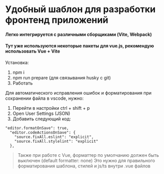 # Удобный шаблон для разработки фронтенд приложений 

#### Легко интегрируется с различными сборщиками (Vite, Webpack)

#### Тут уже используются некоторые пакеты для vue.js, рекомендую использовать Vue + Vite

Установка:
1. npm i
2. npm run prepare (для связывания husky с git)
3. Работать

Для автоматического исправления ошибок и форматирования при сохранении файла в vscode, нужно:
1. Перейти в настройки ctrl + shift + p
2. Open User Settings (JSON)
3. Добавить следующий код:
```
"editor.formatOnSave": true,
  "editor.codeActionsOnSave": {
    "source.fixAll.eslint": "explicit",
    "source.fixAll.stylelint": "explicit"
  },
```

> Также при работе с Vue, форматтер по умолчанию должен быть выключен (default formatter: none)
Это нужно для правильного форматирования шаблона, стилей и js/ts внутри .vue файлов
